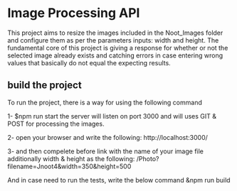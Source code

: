 # Image Processing API 


This project aims to resize the images included in the Noot_Images folder and configure them as per the parameters inputs: width and height. The fundamental core of this project is giving a response for whether or not the selected image already exists and catching errors in case entering wrong values that basically do not equal the expecting results. 

## build the project 

To run the project, there is a way for using the following command 
   
  1-  $npm run start 
      the server will listen on port 3000 and will uses GIT & POST for processing the images.

  2-  open your browser and write the following:
        http://localhost:3000/

  3- and then compelete before link with the name of your image file additionally width & height as the following:
        /Photo?filename=Jnoot4&width=350&height=500

And in case need to run the tests, write the below command
   &npm run build




 
 
   
  